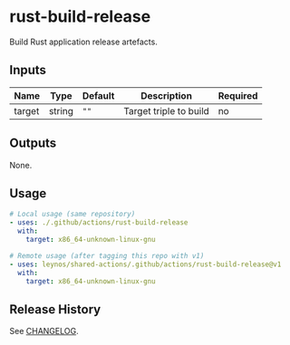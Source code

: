 # rust-build-release

Build Rust application release artefacts.

## Inputs

| Name | Type | Default | Description | Required |
| ---- | ---- | ------- | ----------- | -------- |
| target | string | `""` | Target triple to build | no |

## Outputs

None.

## Usage

```yaml
# Local usage (same repository)
- uses: ./.github/actions/rust-build-release
  with:
    target: x86_64-unknown-linux-gnu

# Remote usage (after tagging this repo with v1)
- uses: leynos/shared-actions/.github/actions/rust-build-release@v1
  with:
    target: x86_64-unknown-linux-gnu
```

## Release History

See [CHANGELOG](CHANGELOG.md).
